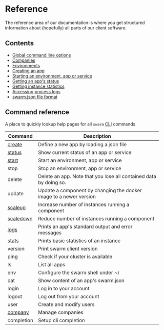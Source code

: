 # Reference

The reference area of our documentation is where you get structured information about (hopefully) all parts of our client software.

## Contents

 * [Global command line options](global-options/)
 * [Companies](companies/)
 * [Environments](env/)
 * [Creating an app](create/)
 * [Starting an environment, app or service](start/)
 * [Getting an app's status](status/)
 * [Getting instance statistics](stats/)
 * [Accessing process logs](logs/)
 * [swarm.json file format](swarm-json/)


## Command reference

A place to quickly lookup help pages for all `swarm` <abbr title="command line interface">CLI</abbr> commands.

Command                 | Description
----------------------- | -------------------------------
[create](create/)       | Define a new app by loading a json file
[status](status/)       | Show current status of an app or service
[start](start/)         | Start an environment, app or service
stop                    | Stop an environment, app or service
delete                  | Delete an app. Note that you lose all contained data by doing so.
update                  | Update a component by changing the docker image to a newer version
[scaleup](scaleup/)     | Increase number of instances running a component
[scaledown](scaledown/) | Reduce number of instances running a component
[logs](logs/)           | Prints an app's standard output and error messages
[stats](stats/)         | Prints basic statistics of an instance
version                 | Print swarm client version
ping                    | Check if your cluster is available
ls                      | List all apps
env                     | Configure the swarm shell under ~/
cat                     | Show content of an app's swarm.json
login                   | Log in to your account
logout                  | Log out from your account
user                    | Create and modify users
[company](companies/)   | Manage companies
completion              | Setup cli completion
